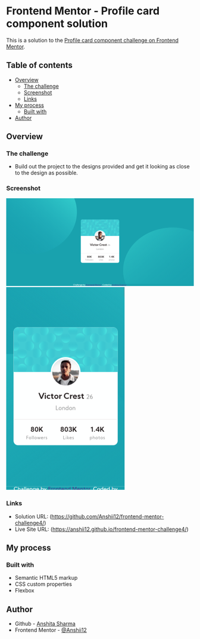 # Frontend Mentor - Profile card component solution

This is a solution to the [Profile card component challenge on Frontend Mentor](https://www.frontendmentor.io/challenges/profile-card-component-cfArpWshJ).

## Table of contents

- [Overview](#overview)
  - [The challenge](#the-challenge)
  - [Screenshot](#screenshot)
  - [Links](#links)
- [My process](#my-process)
  - [Built with](#built-with)
- [Author](#author)

## Overview

### The challenge

- Build out the project to the designs provided and get it looking as close to the design as possible.

### Screenshot

![](./screenshots/desktop.jpg)
![](./screenshots/mobile.jpg)

### Links

- Solution URL: (https://github.com/Anshii12/frontend-mentor-challenge4/)
- Live Site URL: (https://anshii12.github.io/frontend-mentor-challenge4/)

## My process

### Built with

- Semantic HTML5 markup
- CSS custom properties
- Flexbox

## Author

- Github - [Anshita Sharma](https://github.com/Anshii12/)
- Frontend Mentor - [@Anshii12](https://www.frontendmentor.io/profile/Anshii12)
